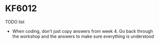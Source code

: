 # KF6012

TODO list

- When coding, don't just copy answers from week 4. Go back through the workshop and the answers to make sure everything
    is understood
